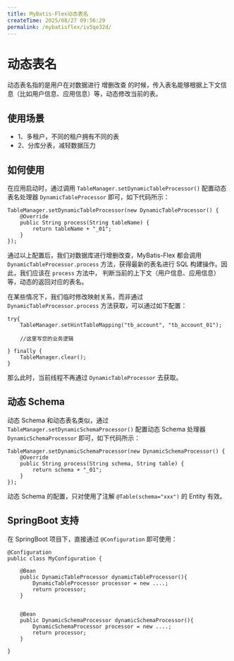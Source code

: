 ```yaml
---
title: MyBatis-Flex动态表名
createTime: 2025/08/27 09:56:29
permalink: /mybatisflex/iv5qe32d/
---
```

# 动态表名

动态表名指的是用户在对数据进行 增删改查 的时候，传入表名能够根据上下文信息（比如用户信息、应用信息）等，动态修改当前的表。

## 使用场景

- 1、多租户，不同的租户拥有不同的表
- 2、分库分表，减轻数据压力

## 如何使用

在应用启动时，通过调用 `TableManager.setDynamicTableProcessor()` 配置动态表名处理器 `DynamicTableProcessor` 即可，如下代码所示：



```
TableManager.setDynamicTableProcessor(new DynamicTableProcessor() {
    @Override
    public String process(String tableName) {
        return tableName + "_01";
    }
});
```

通过以上配置后，我们对数据库进行增删改查，MyBatis-Flex 都会调用 `DynamicTableProcessor.process` 方法，获得最新的表名进行 SQL 构建操作。因此，我们应该在 `process` 方法中， 判断当前的上下文（用户信息、应用信息）等，动态的返回对应的表名。

在某些情况下，我们临时修改映射关系，而非通过 `DynamicTableProcessor.process` 方法获取，可以通过如下配置：



```
try{
    TableManager.setHintTableMapping("tb_account", "tb_account_01");

    //这里写您的业务逻辑

} finally {
    TableManager.clear();
}
```

那么此时，当前线程不再通过 `DynamicTableProcessor` 去获取。

## 动态 Schema

动态 Schema 和动态表名类似，通过 `TableManager.setDynamicSchemaProcessor()` 配置动态 Schema 处理器 `DynamicSchemaProcessor` 即可，如下代码所示：



```
TableManager.setDynamicSchemaProcessor(new DynamicSchemaProcessor() {
    @Override
    public String process(String schema, String table) {
        return schema + "_01";
    }
});
```

动态 Schema 的配置，只对使用了注解 `@Table(schema="xxx")` 的 Entity 有效。

## SpringBoot 支持

在 SpringBoot 项目下，直接通过 `@Configuration` 即可使用：



```
@Configuration
public class MyConfiguration {

    @Bean
    public DynamicTableProcessor dynamicTableProcessor(){
        DynamicTableProcessor processor = new ....;
        return processor;
    }


    @Bean
    public DynamicSchemaProcessor dynamicSchemaProcessor(){
        DynamicSchemaProcessor processor = new ....;
        return processor;
    }

}
```

